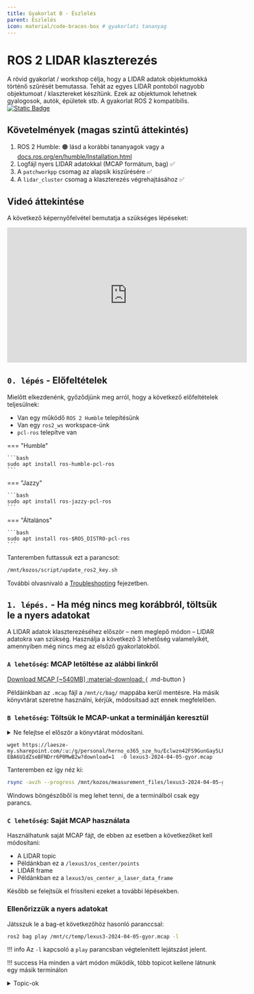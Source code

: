 ```yaml
---
title: Gyakorlat B - Észlelés
parent: Észlelés
icon: material/code-braces-box # gyakorlati tananyag
---
```


 




# ROS 2 LIDAR klaszterezés

A rövid gyakorlat / workshop célja, hogy a LIDAR adatok objektumokká történő szűrését bemutassa. Tehát az egyes LIDAR pontoból nagyobb objektumoat / klasztereket készítünk. Ezek az objektumok lehetnek gyalogosok, autók, épületek stb. A gyakorlat ROS 2 kompatibilis. [![Static Badge](https://img.shields.io/badge/ROS_2-Humble-34aec5)](https://docs.ros.org/en/humble/)

## Követelmények (magas szintű áttekintés)
1. ROS 2 Humble: 🟠 lásd a korábbi tananyagok vagy a [docs.ros.org/en/humble/Installation.html](https://docs.ros.org/en/humble/Installation.html)
2. Logfájl nyers LIDAR adatokkal (MCAP formátum, bag) ✅
3. A `patchworkpp` csomag az alapsík kiszűrésére ✅
4. A `lidar_cluster` csomag a klaszterezés végrehajtásához ✅


## Videó áttekintése

A következő képernyőfelvétel bemutatja a szükséges lépéseket:

<iframe width="560" height="315" src="https://www.youtube.com/embed/YJyczb53vrg?si=rqnKHgE7y70-5B3a" title="YouTube video player" frameborder="0" allow="accelerometer; autoplay; clipboard-write; encrypted-media; gyroscope; picture-in-picture; web-share" referrerpolicy="strict-origin-when-cross-origin" allowfullscreen></iframe>

## `0. lépés` - Előfeltételek
Mielőtt elkezdenénk, győződjünk meg arról, hogy a következő előfeltételek teljesülnek:

- Van egy működő `ROS 2 Humble` telepítésünk
- Van egy `ros2_ws` workspace-ünk
- `pcl-ros` telepítve van

=== "Humble"

    ```bash
    sudo apt install ros-humble-pcl-ros
    ```

=== "Jazzy"

    ```bash
    sudo apt install ros-jazzy-pcl-ros
    ```

=== "Általános"

    ```bash
    sudo apt install ros-$ROS_DISTRO-pcl-ros
    ```

Tanteremben futtassuk ezt a parancsot:


``` bash
/mnt/kozos/script/update_ros2_key.sh
```

További olvasnivaló a [Troubleshooting](/ajr/onallo/troubleshoot/) fejezetben.

## `1. lépés.` - Ha még nincs meg korábbról, töltsük le a nyers adatokat

A LIDAR adatok klaszterezéséhez először – nem meglepő módon – LIDAR adatokra van szükség. Használja a következő 3 lehetőség valamelyikét, amennyiben még nincs meg az elsőző gyakorlatokból.

### `A lehetőség`: MCAP letöltése az alábbi linkről

[Download MCAP [~540MB] :material-download: ](https://laesze-my.sharepoint.com/:u:/g/personal/herno_o365_sze_hu/Eclwzn42FS9GunGay5LPq-EBA6U1dZseBFNDrr6P0MwB2w?download=1){ .md-button }

Példáinkban az `.mcap` fájl a `/mnt/c/bag/` mappába kerül mentésre. Ha másik könyvtárat szeretne használni, kérjük, módosítsad azt ennek megfelelően.

### `B lehetőség`: Töltsük le MCAP-unkat a terminálján keresztül

<details>
<summary> Ne felejtse el először a könyvtárat módosítani.</summary>

Esetünkben a `/mnt/c/bag/` a hely, ahova tenni fogjuk:

``` bash
cd /mnt/c/bag/
```
</details>

```
wget https://laesze-my.sharepoint.com/:u:/g/personal/herno_o365_sze_hu/Eclwzn42FS9GunGay5LPq-EBA6U1dZseBFNDrr6P0MwB2w?download=1  -O lexus3-2024-04-05-gyor.mcap
```
Tanteremben ez így néz ki:
``` bash
rsync -avzh --progress /mnt/kozos/measurement_files/lexus3-2024-04-05-gyor.mcap /mnt/c/temp/
```
Windows böngészőből is meg lehet tenni, de a terminálból csak egy parancs. 


### `C lehetőség`: Saját MCAP használata
Használhatunk saját MCAP fájt, de ebben az esetben a következőket kell módosítani:

- A LIDAR topic
 - Példánkban ez a `/lexus3/os_center/points`
- LIDAR frame
 - Példánkban ez a `lexus3/os_center_a_laser_data_frame`

Később se felejtsük el frissíteni ezeket a további lépésekben.

### Ellenőrizzük a nyers adatokat

Játsszuk le a bag-et következőhöz hasonló paranccsal:
``` bash
ros2 bag play /mnt/c/temp/lexus3-2024-04-05-gyor.mcap -l
```

!!! info 
    Az `-l` kapcsoló a `play` parancsban végtelenített lejátszást jelent.

!!! success
    Ha minden a várt módon működik, több topicot kellene látnunk egy másik terminálon
    <details>
    <summary> Topic-ok</summary>
    Egy másik terminálkiadásban a következő parancsot adjuk ki:

    ``` bash
    ros2 topic list
    ```
    Hasonló topiclistát kellene látni:


    ``` bash
    /clock
    /events/read_split
    /lexus3/gps/duro/current_pose
    /lexus3/gps/duro/imu
    /lexus3/gps/duro/mag
    /lexus3/gps/duro/navsatfix
    /lexus3/gps/duro/status_flag
    /lexus3/gps/duro/status_string
    /lexus3/gps/duro/time_diff
    /lexus3/gps/duro/time_ref
    /lexus3/os_center/points
    /lexus3/os_left/points
    /lexus3/os_right/points
    /lexus3/zed2i/zed_node/left/image_rect_color/compressed
    /parameter_events
    /rosout
    /tf
    /tf_static   
    ```
    </details>

    Also there must be at least one `sensor_msgs/msg/PointCloud2`, check with:
    ``` bash
     ros2 topic type /lexus3/os_center/points
    ```
    Result:
    ``` bash
    sensor_msgs/msg/PointCloud2
    ```

## `2. lépés` - `ROS 2` package-ek telepítése

!!! info 
    Amennyiben nincs `~/ros2_ws/` workspace, a következő parancsara lesz szükségünk:
    ```bash
    mkdir -p ~/ros2_ws/src
    ```
    Ettől eltérő workspace név szerint értelemszerűen módosítani kell a következő parancsokat is.

### Clone `patchworkpp` package
A `patchwork-plusplus-ros` a Patchwork++ (@ IROS'22) ROS 2 csomagja, amely gyors és robusztus LIDAR talajszegmentálást biztosít. Javasoljuk a [JKK-research](https://github.com/jkk-research/) fork-ot, amely néhány fejlesztést tartalmaz, vagy használhatjuk az eredeti [KAIST](https://github.com/url-kaist/) változatát is.

```bash
cd ~/ros2_ws/src
```
```bash
git clone https://github.com/jkk-research/patchwork-plusplus-ros
```

vagy az eredeti KAIST verzió `ROS2` branch-e (`-b` kapcsoló):

```bash
git clone https://github.com/url-kaist/patchwork-plusplus-ros -b ROS2
```

Linkek:

- [github.com/jkk-research/patchwork-plusplus-ros](https://github.com/jkk-research/patchwork-plusplus-ros)
- [github.com/url-kaist/patchwork-plusplus-ros (ROS2 branch)](https://github.com/url-kaist/patchwork-plusplus-ros/tree/ROS2)

### Clone `lidar_cluster` package

```bash
cd ~/ros2_ws/src
```

``` bash
git clone https://github.com/jkk-research/lidar_cluster_ros2
```
Link:

- [github.com/jkk-research/lidar_cluster_ros2](https://github.com/jkk-research/lidar_cluster_ros2)

### Build

```bash
cd ~/ros2_ws
```

```bash
colcon build --packages-select patchworkpp lidar_cluster --symlink-install
```


## `3. lépés` - Futtatás


### Milyen az elvárt működés?

```mermaid
graph TD;

    p1[ /lexus3/os_center/points<br/>sensor_msgs::PointCloud2]:::white --> patchwork([ /patchwork_node]):::light
    patchwork --> p
    p[ /nonground<br/>sensor_msgs::PointCloud2]:::white --> cluster([ /cluster_node]):::light
    cluster --> f1[ /clustered_points<br/>sensor_msgs::PointCloud2]:::white
    cluster --> f2[ /clustered_marker<br/>visualization_msgs::MarkerArray]:::white
    classDef light fill:#34aec5,stroke:#152742,stroke-width:2px,color:#152742  
    classDef dark fill:#152742,stroke:#34aec5,stroke-width:2px,color:#34aec5
    classDef white fill:#ffffff,stroke:#152742,stroke-width:2px,color:#15274
    classDef dash fill:#ffffff,stroke:#152742,stroke-width:2px,color:#15274, stroke-dasharray: 5 5
    classDef red fill:#ef4638,stroke:#152742,stroke-width:2px,color:#fff
```

<details>
<summary> Ne felejtsünk el source-olni</summary>

``` bash
source ~/ros2_ws/install/setup.bash
```
</details>

```bash
ros2 bag play /mnt/c/temp/lexus3-2024-04-05-gyor.mcap -l
```

```bash
ros2 launch patchworkpp demo.launch.py  cloud_topic:=/lexus3/os_center/points cloud_frame:=lexus3/os_center_a_laser_data_frame
```
Használjuk a következő klaszterezési algoritmusok egyikét:

```bash
ros2 launch lidar_cluster dbscan_spatial.launch.py
```
A DBSCAN (Density-Based Spatial Clustering of Applications with Noise) egy nem-grid-alapú klaszterezési algoritmus.
Egy modern 6 magos vagy jobb CPU-n legalább 10 Hz-es teljesítményre számíthatunk.

```bash
ros2 launch lidar_cluster euclidean_spatial.launch.py
```
Nem-grid klaszterezés euklideszi távolság alapján.
Egy modern 6 magos vagy jobb CPU-n legalább 5 Hz-es teljesítményre számíthatunk. 

```bash
ros2 launch lidar_cluster euclidean_grid.launch.py
```
Voxel grid alapú klaszterezés az euklideszi távolság alapján.
Egy modern 6 magos vagy jobb CPU-n legalább 100 Hz-es teljesítményre számíthatunk.

```bash
ros2 launch lidar_cluster rviz02.launch.py
```

!!! success
    Ha minden a várt módon működik, hasonló rviz ablakot kell látnunk.
    ![lidar_cluster01](https://raw.githubusercontent.com/jkk-research/lidar_cluster_ros2/ros2/img/lidar_cluster01.png)

```mermaid
graph TD;

    p1[ /lexus3/os_center/points<br/>sensor_msgs::PointCloud2]:::white --> patchwork([ /patchwork_node]):::light
    patchwork --> p2
    p2[ /nonground<br/>sensor_msgs::PointCloud2]:::white --> cluster([ /cluster_node]):::light
    cluster --> f1[ /clustered_points<br/>sensor_msgs::PointCloud2]:::white
    cluster --> f2[ /clustered_marker<br/>visualization_msgs::MarkerArray]:::white
    p1 -.-> rviz2([ /rviz2]):::light
    p2 -.-> rviz2
    f1 -.-> rviz2
    f2 -.-> rviz2

    classDef light fill:#34aec5,stroke:#152742,stroke-width:2px,color:#152742  
    classDef dark fill:#152742,stroke:#34aec5,stroke-width:2px,color:#34aec5
    classDef white fill:#ffffff,stroke:#152742,stroke-width:2px,color:#15274
    classDef dash fill:#ffffff,stroke:#152742,stroke-width:2px,color:#15274, stroke-dasharray: 5 5
    classDef red fill:#ef4638,stroke:#152742,stroke-width:2px,color:#fff
```

## Forráskódok

Vizsgáljuk meg a forráskódokat a `lidar_cluster` és a `patchworkpp` package-ben.

- [`euclidean_grid_core.hpp`](https://github.com/jkk-research/lidar_cluster_ros2/blob/ros2/include/euclidean_grid_core.hpp)
- [`dbscan_spatial.hpp`](https://github.com/jkk-research/lidar_cluster_ros2/blob/ros2/src/dbscan_spatial.cpp)
- [`euclidean_grid.launch.py`](https://github.com/jkk-research/lidar_cluster_ros2/blob/ros2/launch/euclidean_grid.launch.py)
- [`dbscan_spatial.launch.py`](https://github.com/jkk-research/lidar_cluster_ros2/blob/ros2/launch/dbscan_spatial.launch.py)
- [`patchworkpp.hpp`](https://github.com/jkk-research/patchwork-plusplus-ros/blob/ROS2/include/patchworkpp/patchworkpp.hpp)

## Linkek
- English version of clustering [jkk-research.github.io/workshops/clustering_a](https://jkk-research.github.io/workshops/clustering_a/)